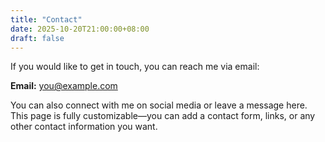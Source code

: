 ```yaml
---
title: "Contact"
date: 2025-10-20T21:00:00+08:00
draft: false
---
```


If you would like to get in touch, you can reach me via email:

**Email:** you@example.com

You can also connect with me on social media or leave a message here. This page is fully customizable—you can add a contact form, links, or any other contact information you want.